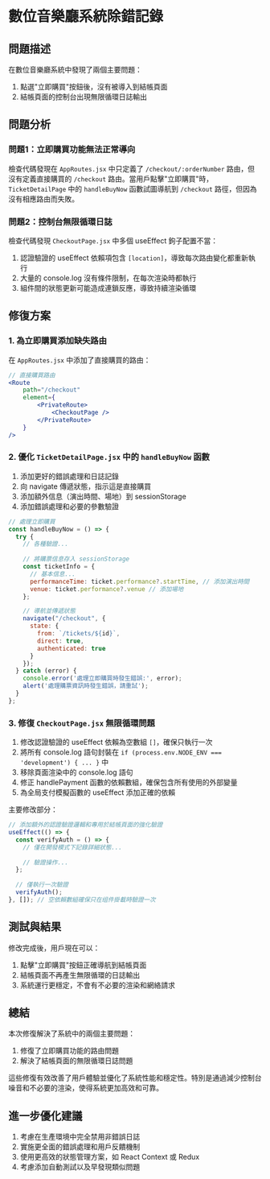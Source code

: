 # 數位音樂廳系統除錯記錄

## 問題描述

在數位音樂廳系統中發現了兩個主要問題：

1. 點選"立即購買"按鈕後，沒有被導入到結帳頁面
2. 結帳頁面的控制台出現無限循環日誌輸出

## 問題分析

### 問題1：立即購買功能無法正常導向

檢查代碼發現在 `AppRoutes.jsx` 中只定義了 `/checkout/:orderNumber` 路由，但沒有定義直接購買的 `/checkout` 路由。當用戶點擊"立即購買"時，`TicketDetailPage` 中的 `handleBuyNow` 函數試圖導航到 `/checkout` 路徑，但因為沒有相應路由而失敗。

### 問題2：控制台無限循環日誌

檢查代碼發現 `CheckoutPage.jsx` 中多個 useEffect 鉤子配置不當：

1. 認證驗證的 useEffect 依賴項包含 `[location]`，導致每次路由變化都重新執行
2. 大量的 console.log 沒有條件限制，在每次渲染時都執行
3. 組件間的狀態更新可能造成連鎖反應，導致持續渲染循環

## 修復方案

### 1. 為立即購買添加缺失路由

在 `AppRoutes.jsx` 中添加了直接購買的路由：

```jsx
// 直接購買路由
<Route 
    path="/checkout" 
    element={
        <PrivateRoute>
            <CheckoutPage />
        </PrivateRoute>
    } 
/>
```

### 2. 優化 `TicketDetailPage.jsx` 中的 `handleBuyNow` 函數

1. 添加更好的錯誤處理和日誌記錄
2. 向 navigate 傳遞狀態，指示這是直接購買
3. 添加額外信息（演出時間、場地）到 sessionStorage
4. 添加錯誤處理和必要的參數驗證

```jsx
// 處理立即購買
const handleBuyNow = () => {
  try {
    // 各種驗證...
    
    // 將購票信息存入 sessionStorage
    const ticketInfo = {
      // 基本信息...
      performanceTime: ticket.performance?.startTime, // 添加演出時間
      venue: ticket.performance?.venue // 添加場地
    };

    // 導航並傳遞狀態
    navigate("/checkout", { 
      state: { 
        from: `/tickets/${id}`, 
        direct: true,
        authenticated: true
      }
    });
  } catch (error) {
    console.error('處理立即購買時發生錯誤:', error);
    alert('處理購票資訊時發生錯誤，請重試');
  }
};
```

### 3. 修復 `CheckoutPage.jsx` 無限循環問題

1. 修改認證驗證的 useEffect 依賴為空數組 `[]`，確保只執行一次
2. 將所有 console.log 語句封裝在 `if (process.env.NODE_ENV === 'development') { ... }` 中
3. 移除頁面渲染中的 console.log 語句
4. 修正 handlePayment 函數的依賴數組，確保包含所有使用的外部變量
5. 為全局支付模擬函數的 useEffect 添加正確的依賴

主要修改部分：

```jsx
// 添加額外的認證驗證邏輯和專用於結帳頁面的強化驗證
useEffect(() => {
  const verifyAuth = () => {
    // 僅在開發模式下記錄詳細狀態...
    
    // 驗證操作...
  };
  
  // 僅執行一次驗證
  verifyAuth();
}, []); // 空依賴數組確保只在组件掛載時驗證一次
```

## 測試與結果

修改完成後，用戶現在可以：
1. 點擊"立即購買"按鈕正確導航到結帳頁面
2. 結帳頁面不再產生無限循環的日誌輸出
3. 系統運行更穩定，不會有不必要的渲染和網絡請求

## 總結

本次修復解決了系統中的兩個主要問題：
1. 修復了立即購買功能的路由問題
2. 解決了結帳頁面的無限循環日誌問題

這些修復有效改善了用戶體驗並優化了系統性能和穩定性。特別是通過減少控制台噪音和不必要的渲染，使得系統更加高效和可靠。

## 進一步優化建議

1. 考慮在生產環境中完全禁用非錯誤日誌
2. 實施更全面的錯誤處理和用戶反饋機制
3. 使用更高效的狀態管理方案，如 React Context 或 Redux
4. 考慮添加自動測試以及早發現類似問題
